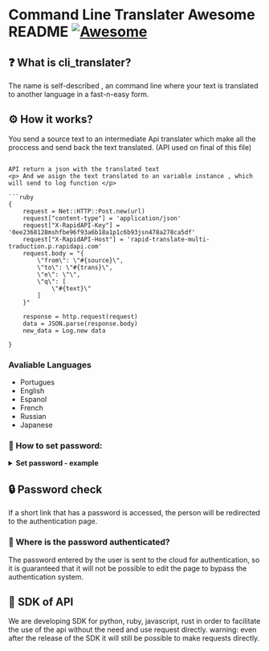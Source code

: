 # Command Line Translater Awesome README [![Awesome](https://cdn.jsdelivr.net/gh/sindresorhus/awesome@d7305f38d29fed78fa85652e3a63e154dd8e8829/media/badge.svg)](https://github.com/sindresorhus/awesome#readme)
## ❓ What is cli_translater?
The name is self-described , an command line where your text is translated to another language in a fast-n-easy form.

## ⚙️ How it works?
You send a source text to an intermediate Api translater which make all the proccess and send back the text translated. (API used on final of this file)
```

API return a json with the translated text
<p> And we asign the text translated to an variable instance , which will send to log function </p>

```ruby
{
    request = Net::HTTP::Post.new(url)
    request["content-type"] = 'application/json'
    request["X-RapidAPI-Key"] = '0ee2368128mshfbe96f93a6b18a1p1c6b93jsn478a278ca5df'
    request["X-RapidAPI-Host"] = 'rapid-translate-multi-traduction.p.rapidapi.com'
    request.body = "{
        \"from\": \"#{source}\",
        \"to\": \"#{trans}\",
        \"e\": \"\",
        \"q\": [
            \"#{text}\"
        ]
    }"

    response = http.request(request)
    data = JSON.parse(response.body)
    new_data = Log.new data

}
```

### Avaliable Languages

- Portugues
- English
- Espanol
- French
- Russian
- Japanese

</details>

### 🔐 How to set password:
<details>
  <summary><b>Set password - example </b></summary>
  
```py
# exemple in Python
import requests

data = {
  "token": "VXaK8WlI89Ya9ptx437ozLAatt2yUJ",
  "password": "mypassword",
  "url": "https://www.youtube.com/watch?v=dQw4w9WgXcQ&ab_channel=RickAstley"
}

response = requests.post(url="https://bitlink.vercel.app/api", data=data)
```

API return a json with the shortened link and the information that was recorded in the API database:

```json
{
"limit":null,
"password":"mypassword",
"short":"https://bitlink.vercel.app/CmnkWwvY",
"url":"https://www.youtube.com/watch?v=dQw4w9WgXcQ&ab_channel=RickAstley"
}
```

</details>

## 🔒 Password check
If a short link that has a password is accessed, the person will be redirected to the authentication page.

### 🔑 Where is the password authenticated? 
<a> The password entered by the user is sent to the cloud for authentication, so it is guaranteed that it will not be possible to edit the page to bypass the authentication system. </a>

## 📣 SDK of API
We are developing SDK for python, ruby, javascript, rust in order to facilitate the use of the api without the need and use request directly.
warning: even after the release of the SDK it will still be possible to make requests directly.
